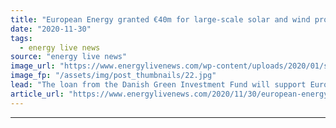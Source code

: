 ```yaml
---
title: "European Energy granted €40m for large-scale solar and wind projects"
date: "2020-11-30"
tags: 
  - energy live news
source: "energy live news"
image_url: "https://www.energylivenews.com/wp-content/uploads/2020/01/solar-wind.jpg"
image_fp: "/assets/img/post_thumbnails/22.jpg"
lead: "The loan from the Danish Green Investment Fund will support European Energy’s ambition to construct 750MW of new green power capacity from solar and wind by 2021 and an additional 1GW in 2022"
article_url: "https://www.energylivenews.com/2020/11/30/european-energy-granted-e40m-for-large-scale-solar-and-wind-projects/"
---
```


---
